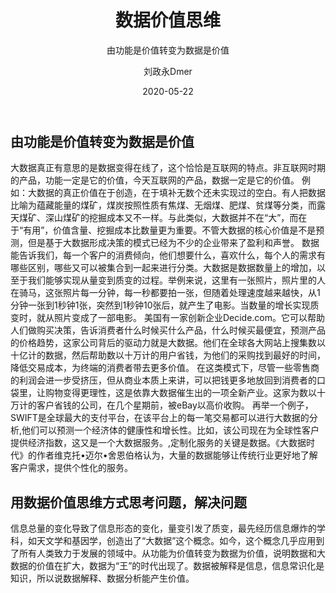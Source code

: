 ﻿---
layout:     post
title:      数据价值思维
subtitle:   由功能是价值转变为数据是价值
date:       2020-05-22
author:     刘政永Dmer
header-img: img/post-bg-dmers.jpg
catalog: true
tags:
    - 数据挖掘思维
---
## 由功能是价值转变为数据是价值
大数据真正有意思的是数据变得在线了，这个恰恰是互联网的特点。非互联网时期的产品，功能一定是它的价值，今天互联网的产品，数据一定是它的价值。
例如：大数据的真正价值在于创造，在于填补无数个还未实现过的空白。有人把数据比喻为蕴藏能量的煤矿，煤炭按照性质有焦煤、无烟煤、肥煤、贫煤等分类，而露天煤矿、深山煤矿的挖掘成本又不一样。与此类似，大数据并不在“大”，而在于“有用”，价值含量、挖掘成本比数量更为重要。不管大数据的核心价值是不是预测，但是基于大数据形成决策的模式已经为不少的企业带来了盈利和声誉。
数据能告诉我们，每一个客户的消费倾向，他们想要什么，喜欢什么，每个人的需求有哪些区别，哪些又可以被集合到一起来进行分类。大数据是数据数量上的增加，以至于我们能够实现从量变到质变的过程。举例来说，这里有一张照片，照片里的人在骑马，这张照片每一分钟，每一秒都要拍一张，但随着处理速度越来越快，从1分钟一张到1秒钟1张，突然到1秒钟10张后，就产生了电影。当数量的增长实现质变时，就从照片变成了一部电影。
美国有一家创新企业Decide.com。它可以帮助人们做购买决策，告诉消费者什么时候买什么产品，什么时候买最便宜，预测产品的价格趋势，这家公司背后的驱动力就是大数据。他们在全球各大网站上搜集数以十亿计的数据，然后帮助数以十万计的用户省钱，为他们的采购找到最好的时间，降低交易成本，为终端的消费者带去更多价值。
在这类模式下，尽管一些零售商的利润会进一步受挤压，但从商业本质上来讲，可以把钱更多地放回到消费者的口袋里，让购物变得更理性，这是依靠大数据催生出的一项全新产业。这家为数以十万计的客户省钱的公司，在几个星期前，被eBay以高价收购。
再举一个例子，SWIFT是全球最大的支付平台，在该平台上的每一笔交易都可以进行大数据的分析,他们可以预测一个经济体的健康性和增长性。比如，该公司现在为全球性客户提供经济指数，这又是一个大数据服务。,定制化服务的关键是数据。《大数据时代》的作者维克托•迈尔•舍恩伯格认为，大量的数据能够让传统行业更好地了解客户需求，提供个性化的服务。
## 用数据价值思维方式思考问题，解决问题
信息总量的变化导致了信息形态的变化，量变引发了质变，最先经历信息爆炸的学科，如天文学和基因学，创造出了“大数据”这个概念。如今，这个概念几乎应用到了所有人类致力于发展的领域中。从功能为价值转变为数据为价值，说明数据和大数据的价值在扩大，数据为“王”的时代出现了。数据被解释是信息，信息常识化是知识，所以说数据解释、数据分析能产生价值。